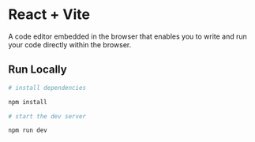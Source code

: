 # React + Vite

A code editor embedded in the browser that enables you to write and run your code directly within the browser.


## Run Locally

```bash
# install dependencies

npm install

# start the dev server

npm run dev
```
